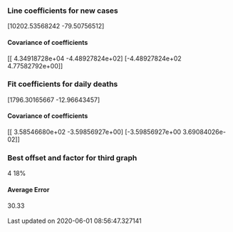 <h3>Line coefficients for new cases</h3>
[10202.53568242   -79.50756512]
<h4>Covariance of coefficients</h4>
[[ 4.34918728e+04 -4.48927824e+02]
 [-4.48927824e+02  4.77582792e+00]]
<h3>Fit coefficients for daily deaths</h3>
[1796.30165667  -12.96643457]
<h4>Covariance of coefficients</h4>
[[ 3.58546680e+02 -3.59856927e+00]
 [-3.59856927e+00  3.69084026e-02]] <br/>
<h3>Best offset and factor for third graph</h3>
4 18%
<h4>Average Error</h4>
30.33
<br /><br />Last updated on 2020-06-01 08:56:47.327141
